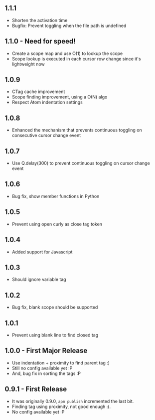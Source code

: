 ## 1.1.1
* Shorten the activation time
* Bugfix: Prevent toggling when the file path is undefined

## 1.1.0 - Need for speed!
* Create a scope map and use O(1) to lookup the scope
* Scope lookup is executed in each cursor row change since it's lightweight now

## 1.0.9
* CTag cache improvement
* Scope finding improvement, using a O(N) algo
* Respect Atom indentation settings

## 1.0.8
* Enhanced the mechanism that prevents continuous toggling on consecutive cursor change event

## 1.0.7
* Use Q.delay(300) to prevent continuous toggling on cursor change event

## 1.0.6
* Bug fix, show member functions in Python

## 1.0.5
* Prevent using open curly as close tag token

## 1.0.4
* Added support for Javascript

## 1.0.3
* Should ignore variable tag

## 1.0.2
* Bug fix, blank scope should be supported

## 1.0.1
* Prevent using blank line to find closed tag

## 1.0.0 - First Major Release
* Use indentation + proximity to find parent tag :)
* Still no config available yet :P
* And, bug fix in sorting the tags :P

## 0.9.1 - First Release
* It was originally 0.9.0, `apm publish` incremented the last bit.
* Finding tag using proximity, not good enough :(.
* No config available yet :P
